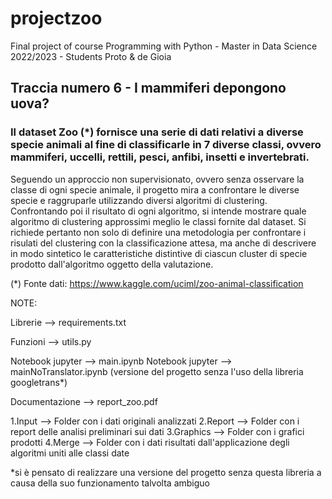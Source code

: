 # projectzoo
Final project of course Programming with Python - Master in Data Science 2022/2023 - Students Proto &amp; de Gioia 

## Traccia numero 6 - I mammiferi depongono uova?
### Il dataset Zoo (*) fornisce una serie di dati relativi a diverse specie animali al fine di classificarle in 7 diverse classi, ovvero mammiferi, uccelli, rettili, pesci, anfibi, insetti e invertebrati.
Seguendo un approccio non supervisionato, ovvero senza osservare la classe di ogni specie animale, il progetto mira a confrontare le diverse specie e raggruparle utilizzando diversi algoritmi di clustering.
Confrontando poi il risultato di ogni algoritmo, si intende mostrare quale algoritmo di clustering approssimi meglio le classi fornite dal dataset.
Si richiede pertanto non solo di definire una metodologia per confrontare i risulati del clustering con la classificazione attesa, ma anche di descrivere in modo sintetico le caratteristiche distintive di ciascun cluster di specie prodotto dall'algoritmo oggetto della valutazione.

(*) Fonte dati: https://www.kaggle.com/uciml/zoo-animal-classification


NOTE:

Librerie --> requirements.txt

Funzioni --> utils.py

Notebook jupyter --> main.ipynb
Notebook jupyter --> mainNoTranslator.ipynb (versione del progetto senza l'uso della libreria googletrans*)

Documentazione --> report_zoo.pdf

1.Input --> Folder con i dati originali analizzati
2.Report --> Folder con i report delle analisi preliminari sui dati
3.Graphics --> Folder con i grafici prodotti
4.Merge --> Folder con i dati risultati dall'applicazione degli algoritmi uniti alle classi date


*si è pensato di realizzare una versione del progetto senza questa libreria a causa della suo funzionamento talvolta ambiguo 
